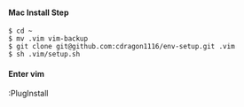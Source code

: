 #### Mac Install Step

    $ cd ~
    $ mv .vim vim-backup
    $ git clone git@github.com:cdragon1116/env-setup.git .vim
    $ sh .vim/setup.sh


#### Enter vim

:PlugInstall

